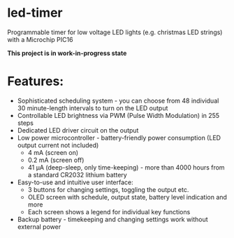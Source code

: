 # led-timer
Programmable timer for low voltage LED lights (e.g. christmas LED strings) with a Microchip PIC16

**This project is in work-in-progress state**

# Features:
* Sophisticated scheduling system - you can choose from 48 individual 30 minute-length intervals to turn on the LED output
* Controllable LED brightness via PWM (Pulse Width Modulation) in 255 steps
* Dedicated LED driver circuit on the output
* Low power microcontroller - battery-friendly power consumption (LED output current not included)
  * 4 mA (screen on)
  * 0.2 mA (screen off)
  * 41 μA (deep-sleep, only time-keeping) - more than 4000 hours from a standard CR2032 lithium battery
* Easy-to-use and intuitive user interface:
  * 3 buttons for changing settings, toggling the output etc.
  * OLED screen with schedule, output state, battery level indication and more
  * Each screen shows a legend for individual key functions
* Backup battery - timekeeping and changing settings work without external power

